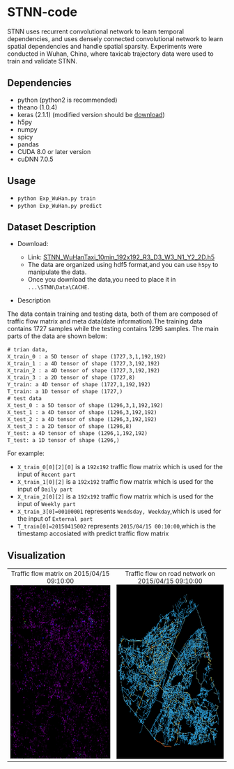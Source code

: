 # STNN-code
STNN uses recurrent convolutional network to learn temporal dependencies, and uses densely connected convolutional network to learn spatial dependencies and handle spatial sparsity. Experiments were conducted in Wuhan, China, where taxicab trajectory data were used to train and validate STNN.

Dependencies
-----

* python (python2 is recommended)
* theano (1.0.4)
* keras (2.1.1) (modified version should be [download](https://github.com/JasonYanxx/STNN/blob/master/site-packages/keras-211.rar))
* h5py
* numpy
* spicy
* pandas
* CUDA 8.0 or later version
* cuDNN 7.0.5

Usage
---------
* ```python Exp_WuHan.py train```
* ```python Exp_WuHan.py predict```

Dataset Description
-------
* Download:
	* Link: [STNN_WuHanTaxi_10min_192x192_R3_D3_W3_N1_Y2_2D.h5](http://ggssc.whu.edu.cn/ggssc/downloads/STNN/STNN_WuHanTaxi_10min_192x192_C3_P3_T3_N1_Y2_2D.rar)
	* The data are organized using hdf5 format,and you can use `h5py` to manipulate the data.
	* Once you download the data,you need to place it in `...\STNN\Data\CACHE`.

* Description

The data contain training and testing data, both of them are composed of traffic flow matrix and meta data(date information).The training data contains 1727 samples while the testing contains 1296 samples. The main parts of the data are shown below:

```
# trian data,
X_train_0 : a 5D tensor of shape (1727,3,1,192,192) 
X_train_1 : a 4D tensor of shape (1727,3,192,192)
X_train_2 : a 4D tensor of shape (1727,3,192,192)
X_train_3 : a 2D tensor of shape (1727,8)
Y_train: a 4D tensor of shape (1727,1,192,192)
T_train: a 1D tensor of shape (1727,)
# test data
X_test_0 : a 5D tensor of shape (1296,3,1,192,192)
X_test_1 : a 4D tensor of shape (1296,3,192,192)
X_test_2 : a 4D tensor of shape (1296,3,192,192)
X_test_3 : a 2D tensor of shape (1296,8)
Y_test: a 4D tensor of shape (1296,1,192,192)
T_test: a 1D tensor of shape (1296,)

```
For example:

* `X_train_0[0][2][0]` is a `192x192` traffic flow matrix which is used for the input of `Recent part`
* `X_train_1[0][2]` is a `192x192` traffic flow matrix which is used for the input of `Daily part`
* `X_train_2[0][2]` is a `192x192` traffic flow matrix which is used for the input of `Weekly part`
* `X_train_3[0]=00100001` represents `Wendsday, Weekday`,which is used for the input of `External part`
* `T_train[0]=20150415002` represents `2015/04/15 00:10:00`,which is the timestamp accosiated with predict traffic flow matrix

Visualization
-----------

<table>
    <tr>
        <td ><center>Traffic flow matrix on 2015/04/15 09:10:00<img src=Figure_1.png width="400" height="400"></center></td>
        <td ><center>Traffic flow on road network on 2015/04/15 09:10:00<img src=Figure_2.png width="400" height="400"></center></td>
    </tr>
</table>
